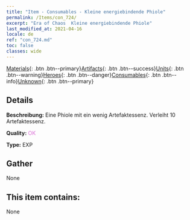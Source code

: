 ```yaml
---
title: "Item - Consumables - Kleine energiebindende Phiole"
permalink: /Items/con_724/
excerpt: "Era of Chaos  Kleine energiebindende Phiole"
last_modified_at: 2021-04-16
locale: de
ref: "con_724.md"
toc: false
classes: wide
---
```

 [Materials](/de/Items/){: .btn .btn--primary}[Artifacts](/de/Items/Artifacts/){: .btn .btn--success}[Units](/de/Items/Units/){: .btn .btn--warning}[Heroes](/de/Items/Heroes/){: .btn .btn--danger}[Consumables](/de/Items/Consumables/){: .btn .btn--info}[Unknown](/de/Items/Unknown/){: .btn .btn--primary}

## Details
 **Beschreibung:** Eine Phiole mit ein wenig Artefaktessenz. Verleiht 10 Artefaktessenz.

 **Quality:** <span style="color: #DA70D6">OK</span>

 **Type:** EXP

## Gather

  None

## This item contains:

  None

